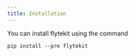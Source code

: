 ```yaml
---
title: Installation
---
```


You can install flytekit using the command

```
pip install --pre flytekit
```

